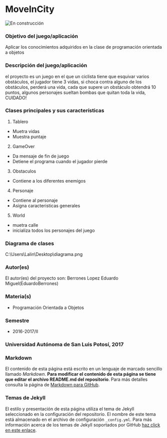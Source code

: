 # MoveInCity

![En construcción](https://upload.wikimedia.org/wikipedia/commons/e/ef/En_construccion.jpg)

### Objetivo del juego/aplicación
Aplicar los conocimientos adquiridos en la clase de programación orientada a objetos

### Descripción del juego/aplicación
el proyecto es un juego en el que un ciclista tiene que esquivar varios obstáculos, el jugador tiene 3 vidas, si choca contra alguno de los obstáculos, perderá una vida, cada que supere un obstáculo obtendrá 10 puntos, algunos personajes sueltan bombas que quitan toda la vida, CUIDADO!

### Clases principales y sus características
1. Tablero
* Muetra vidas
* Muestra puntaje

2. GameOver
* Da mensaje de fin de juego
* Detiene el programa cuando el jugador pierde

3. Obstaculos
* Contiene a los diferentes enemigos

4. Personaje
* Contiene al personaje
* Asigna caracteristicas generales

5. World
* muetra calle
* inicializa todos los personajes del juego

### Diagrama de clases
C:\Users\Lalin\Desktop\diagrama.png

### Autor(es)
El autor(es) del proyecto son:
Berrones Lopez Eduardo Miguel(EduardoBerrones)

### Materia(s)
- Programación Orientada a Objetos

### Semestre
- 2016-2017/II

### Universidad Autónoma de San Luis Potosí, 2017

### Markdown
El contenido de esta página está escrito en un lenguaje de marcado sencillo llamado _Markdown_. **Para modificar el contenido de esta página se tiene que editar el archivo README.md del repositorio**. Para más detalles consulta la página de [Markdown para GitHub](https://guides.github.com/features/mastering-markdown/).

### Temas de Jekyll
El estilo y presentación de esta página utiliza el tema de Jekyll seleccionado en la configuración del repositorio. El nombre de este tema está almacenado en el archivo de configuración `_config.yml`. Para más información acerca de los temas de Jekyll soportados por GitHub [haz click en este enlace](https://pages.github.com/themes/).
